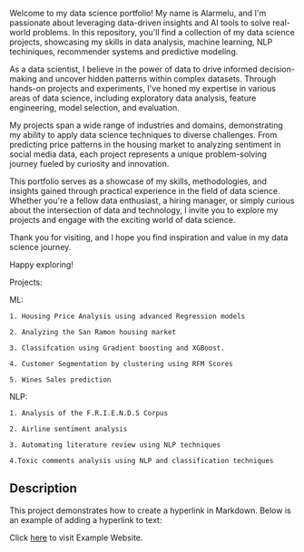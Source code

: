 Welcome to my data science portfolio! My name is Alarmelu, and I'm passionate about leveraging data-driven insights and AI tools to solve real-world problems. 
In this repository, you'll find a collection of my data science projects, showcasing my skills in data analysis, machine learning, NLP techiniques, recommender systems and predictive modeling.

As a data scientist, I believe in the power of data to drive informed decision-making and uncover hidden patterns within complex datasets. Through hands-on projects and experiments, I've honed my expertise in various areas of data science, including exploratory data analysis, feature engineering, model selection, and evaluation.

My projects span a wide range of industries and domains, demonstrating my ability to apply data science techniques to diverse challenges. From predicting price patterns in the housing market to  analyzing sentiment in social media data, each project represents a unique problem-solving journey fueled by curiosity and innovation.

This portfolio serves as a showcase of my skills, methodologies, and insights gained through practical experience in the field of data science. Whether you're a fellow data enthusiast, a hiring manager, or simply curious about the intersection of data and technology, I invite you to explore my projects and engage with the exciting world of data science.

Thank you for visiting, and I hope you find inspiration and value in my data science journey.

Happy exploring!

Projects:

  ML:
  
    1. Housing Price Analysis using advanced Regression models 

    2. Analyzing the San Ramon housing market

    3. Classifcation using Gradient boosting and XGBoost.

    4. Customer Segmentation by clustering using RFM Scores

    5. Wines Sales prediction
    
 NLP:
 
    1. Analysis of the F.R.I.E.N.D.S Corpus
    
    2. Airline sentiment analysis
    
    3. Automating literature review using NLP techniques

    4.Toxic comments analysis using NLP and classification techniques
## Description

This project demonstrates how to create a hyperlink in Markdown. Below is an example of adding a hyperlink to text:

Click [here](https://www.example.com) to visit Example Website.
